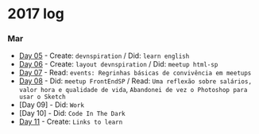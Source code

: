 # 2017 log

### Mar
- [Day 05](https://github.com/kvnol/dailylog/blob/master/2017/log/05-03-2017.md) - Create: `devnspiration` / Did: `learn english`
- [Day 06](https://github.com/kvnol/dailylog/blob/master/2017/log/06-03-2017.md) - Create: `layout devnspiration` / Did: `meetup html-sp`
- [Day 07](https://github.com/kvnol/dailylog/blob/master/2017/log/07-03-2017.md) - Read: `events: Regrinhas básicas de convivência em meetups`
- [Day 08](https://github.com/kvnol/dailylog/blob/master/2017/log/08-03-2017.md) - Did: `meetup FrontEndSP` / Read: `Uma reflexão sobre salários, valor hora e qualidade de vida`, `Abandonei de vez o Photoshop para usar o Sketch`
- [Day 09] - Did: `Work`
- [Day 10] - Did: `Code In The Dark`
- [Day 11](https://github.com/kvnol/dailylog/blob/master/2017/log/11-03-2017.md) - Create: `Links to learn`
